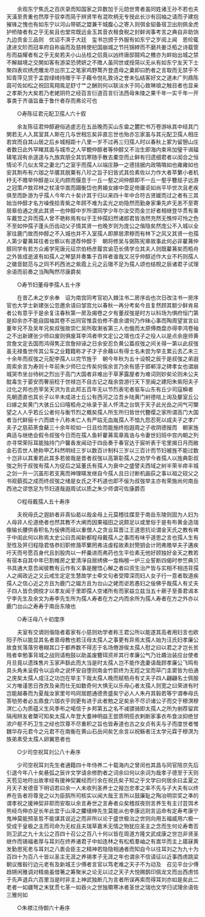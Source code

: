 <!-- { "loadSidebar": true } -->
　　余观东宁焦氏之百庆录而知国家之异数加于元勋世冑者虽同姓诸王孙不若也夫天潢至贵重也然厚于驭幸而简于辨贤竿有混吹柄无专授此长沙有回袖之请而子建抱摧锋之愧也有如东宁以河山带砺之盟兼干城腹心之寄入则弭金貂备宿卫出刖佩金虎护桥陵者有之乎无矣且也堂帘既远金玉其音衣租食税之封鲜询事考言之典自非助饷九边贡金三品则　优诏不涣于大廷　玺书岂颁于外服有如东宁之岁阅上闻　恩纶辄逮进文阶而冠率府自祢庙而及慈帏使杞国崩城之节托锦綍而不磨共姜泛栢之诗载管彤而益耀者有之乎无矣若夫小山丛桂之侣竟以凶终唐邸鬪鸡之檄亦为衅始出城之禁不解越境之交閴如客有游梁恐骋妍之不赡人虽同世或授简以无从有如东宁友天下士聚四表欢绣虎雕龙尽出宗工之笔家鸡野鹜齐登遗毋之羮即曰酌者之言取而无禁乎不知青萍见赏于孟尝绿绮持赠于平子藉令悦礼敦诗之誉未弘结客好文之道未广列鼎陈茵可佐如松之祝回鸾翔鳯足舒寸艹之酬则何以联淡水于同心致琳琅之触目者也显亲之孝斯为大矣若乃老姥阴符之经百言衍道百言衍法西毋朱陵之果千年一实千年一开事类于齐谐旨垂于鲁什者存而弗论可也 

　　○寿陈征君元配卫孺人六十叙 

　　余友陈征君仲醇避俗逃虗志在五岳晚而买山东畲之麓贮书万卷游咏其中经其门閴若无人入其室其人斯在几与世相忘矣非直忘世也殆亦忘家虽与其元配卫孺人相庄若宾而自其山居之后乡城相距十八里一岁不过再三归孺人时以春秋上冢为留憩山庄者数日此外罕睹其面与城市之人罕覩仲醇者等仲醇又不治生即海内束帛加璧干谒辐辏笔润有余遑遑与九族宾朋仝其饥寒随手散去橐空而止鲜有归遗细君者以闺合之恒情论不几似太常之妻北门之室乎而孺人以端庄静一之德拮据内政嗃嗃如也雍雍如也安其荆布有六珈之华餍其脱粟有八珍之旨子妇皆式其俭素佐以力作大者苹蘩小者机杼无不赡举仲醇是以无内顾而偃息于一丘一壑之间仲醇即不一丘一壑乎簪屈子远游之冠策卢敖邓林之杖凌华嵩而蹑衡岱也男婚女嫁中壶足倚庸讵如尚平毕世次且老疾俱至而卧游为乎孺人今年六十矣计其于归以来四十年中合符古贤媛而过之者有三其始当仲醇才名方噪俛拾青紫之年顾不难为孟光之劝隐然而勤身家秉先庐无恙不至寄居皋伯通之庑此其贤一也仲醇中岁所谓同学少年尔汝交而金兰好者相继登华贯有乘车戴笠之异而孺人曾不艳称焉有似于王仲孺妇然诸郎君皆浩然充然无憔悴可怜之色不至如仲孺子蓬头历齿动父子情其贤一也晚岁则为庞公之偕隐矣然庞公不入城以全家往鹿门故而仲醇之不入城也并不入室孺人即屏居肃穆而有林下之风又其贤一也孺人第少藋茀耳往者台察以有道荐仲醇于　朝将修吴与弼陈宪章故事此何必非藋茀仲醇同学有若方众甫学宪唐元征宗伯杨彦履宫谕范长倩学佥其夫人则既藋茀矣而栢舟之外皆成逝波有如孺人之琴瑟并奏集于百祥者谁哉又况乎仲醇述作大业不朽则孺人之徽音懿范与之同不朽西池之紫霞上元之云璈不足为孺人颂也结帨之辰诸君子试理余语而前奏之当陶陶然尽康爵矣 

　　○寿节妇董母李孺人五十序 

　　在昔乙未之岁余奉　诏为南宫同考官初入棘注书二房序齿也次日改注书一房序官也大学士新建张公忽邀余请曰邹宫允以春秋一再分考矣今且复然顾其额少鲜肯易者公有意乎于是余复注春秋第一房及揭卷之夕有董叔弢是时方以科场为惧府恒门第是抑余亦不能自固袖其卷不出同官惟袁伯修不直余谓何乃作昧心事而陶周望宣言曰董年兄不及吴年兄矣叔弢故崇仁吴所取淛省第三人也俄而太原傅商盘亦得李鸿卷袖之不出新建张少师曰废则俱废耳李鸿者申文定公之壻也戊子之役人以是点余座师黄宫詹文定去国而鸿得隽正宫詹辩诬之日余安忍负黄公葢叔弢之间关得一第以此叔弢虽无禄蚤世传其公车之业籍籍称才子才子余藉以有得士名未尝为举主累云去乙未三十余年而叔弢之元配李孺人以完节旌于　朝今年秋为五十设帨之辰于是叔弢之弟遐周索余言为寿则十年前朱少师巳立传矣何俟余言乃余有感于邯郸淳之碑孝女也谓崩城哭市坐台待树之烈出于高门大国者非难出于草茅露屋者为难词则妙矣论则未公夫酖毒生于晏安而奢丽稔于世禄岂不自古记之哉余尝游行天下至闽之建阳朱紫阳夫子过化之邦也邑宰吴天洪为言此邦五百年无以节烈表宅者驱车山东有丘少司寇橓者　先朝遗直也其长子以辛未成进士丘公有西河之泣吾乡陆黄门树德唁上询及嫠室丘公曰嫁之矣黄门大骇丘公曰嘻栢舟之咏录于圣人怀清之台筑于天子此光岳之间气可槩望之人人乎若丘公者何与衡节烈之概矣孺人所生所归皆世代簪缨之家所谓高门大国者当代鲜俪十六而嫔十八称未亡人有严姑无血胤孺人不恤九怨忍死以成夫子之孝广夫子之慈茹荼食蘗三十余年皎如一日且俭而能施终抱遐周之子收阴德报而　朝家旌典适与继绝会假令叔弢今日而在孺人鱼轩藋茀鸾章鳯诰与令妻世妇班中宫内朝之列亦寻常荣际耳能独持门户馨香发闻动于四岳奏于春官达于宸听表于宅里揭日月而敝金石否世人艳称甲乙科然明经三岁以数百计制科三岁以三百计而节妇被旌不能过数十岂非以其重若此其多若彼哉是昔者叔弢以高第彰孺人之劝学今者孺人以旌典彰叔弢之刑于叔弢有孺人为促后之延董氏有孺人为衰中之盛譬夫西域之树半荣半瘁丰城之剑一升一沉虽形若支离而神理暎发继自今孺人且日讨断机画荻之事以祖之砚父之书观藐孤之成而终叔弢之绪是女氏之不朽道也即不佞为叔弢举主亦有荣施尚何南岳西池之谬悠足为节妇道哉遐周试以质之朱少师谓可佐康爵否 

　　○程母戴孺人五十寿序 

　　夫祝母氏之遐龄者非真仙曷以哉金母上元莫稽往牒至于南岳东陵则固为人妇为人母非人伦道绝者也然其教不大阐而因果福田之说颇足以或里俗于是有布黄金造瑞像输长腰供香积名为佞佛而祗以重僧人之贪业耳晋江王道思抗论谓金天氏之教有禆于中闺此何以称焉太史公曰吾闻新都程母戴孺人之事而有味乎道思之言也孺人生有至性及笄归程隐君恪恭妇职修瀡苹蘩罔弗洁虔程故素封筦钥会计罔弗赡举夫子遘疾吁天而号愿百身代且刲股肉以一杯羹进而弗药也生平俭素无他好顾独好金天之教若有宿本自其中年巳割帷房之爱清凈自居绣佛一龛栴檀一炉三业誓断四偈时参竺典贝书具通大意吾闻彼教有云作有义事是醒悟心解之者曰资生治产皆与实相不相违背孺人之阃政近之又云戒生定定生慧故学士牵文句者受障深而妇人女子行一意者取道疾孺人之信心近之方且为鹿门之媪方且为台山之姥而讵若愚妇之佞佛乎哉孺人有丈夫子四人皆负倜傥才以孝友闻于里即孺人空诸所有而家益立兹当五十厥子至善君谒本宁李先生及余文为寿李先生所为孺人寿者在方之内而余所为孺人寿者在方之外亦以鹿门台山之寿寿于南岳东陵也 

　　○寿汪母八十初度序 

　　夫室有交谪则偕隐者着家有小慈则劝学者称王君公所以能遂其高者用妇言也欧阳子所以能显其名者禀母教也若汪母太孺人之事更有异焉太孺人始为汪氏妇孝廉公故食贫落落穷巷糊其口于都养数不得志于名场倦游俟太孺人慰之曰以君之才岂长贫贱者幸勉事背城之战则请枹鼓以助盖废簪珥资斧其行孝廉公气乃壮趣治装应台使者月旦竟以遗珠售片玉家声繇此而大当是时太孺人岂不能作逸妻语哉顾孝廉公飞鸣有具头角未呈假令以运命之说怀安自堕则南金竹箭终为无踁之宝而荜门圭窦皆为伯通之庑矣太孺人成汪之功岂在举主下哉太孺人晚而赋栢舟有丈夫子四人翩翩名士佩服义方唯谨思日孜孜及亲而仕无如数奇何大惧无以乐母心者太孺人则宽之曰荣进有时岂能越春而为夏哉汝家里号呜珂居题通德贵盛矣宁必人人朱丹其毂若等宁谓奉母氏答劬劳者必五鼎食六珈衣乎则更有进于此者勉之足矣余不尽识诸公子而交于穆溟穆溟仁心为质蕴义生风季布之喏信于乡邦第五之名不减骠骑即太孺人之所为剉荐留宾隔闱辨友者槩可知矣太孺人年登大耋神明益王尝质明揽衣剌断家事衣布食淡抑绝甘浓户枢不朽卫生之经也饮尊不尽重积之旨也皆寿道也古之女贞有夫与子而度世者惟魏华存元君今之元君不在南衡在黄山石岳间矣乞余言以祝觞者汪太学元霖于穆溟为族弟素受太孺人卵翼恩者也 

　　○少司空祝耳刘公八十寿序 

　　少司空祝耳刘先生者通籍四十年侍养二十载海内之曾闵也其昌与同官陪京先后引退今年八十矣悬弧之辰许文学请余修酌者之词余曰何以余词为哉孝子德至于天则天苞见地符出故孝经有援神契翼经而行余在祝氏矣子知之乎文学曰何居余曰孟夏之月天子发德音下明诏若曰余一人未收列圣养士之报岂忠孝之率不先与子大夫有以终养在告者将尊宠之以为臣鹄所司核实以闻大哉王言所以鼓廉耻之陶冶明崇奖之凖的谓孝祝之援神契非耶而安取以余言寿世之言寿者众矣稽叔夜则言养生有主讨芸饵术熊经鸟伸亦足长年此宜于山泽之臞缙绅先生莫能从也李康远则言运命有定寿考康宁鬼神莫能预圣哲不能谋其说近之而非所以论于盛世极治之世则向用五福威用六极一受成于皇极之主而司命为无权且夫瑞草嘉禾无情之物犹应圣主之念而生何论寿耈否则卫武之九十太公之百四十召公之百八十何以皆在周道方隆文武成康之世岂非贤圣继作而锡福者厚与耳刘在终养诸君子中如连林之有松栢羣岫之有嵩华而主上寤寐黄发勤思宪老与耳刘之八袠会臣主之精神若隐隐相通者而知自今以往耳刘之为九十为百四十为百八十皆以圣主无涯之养锡孝子无涯之年也谓余不信请征以近事西虏跳梁朝议推毂行边元老有及新城王少傅者言官以笃老难之天子不为动及　召见平台少傅趋锵闲雅调对精凿虽借箸之筹聚米之论无以过之天子大悦赐鹊印佩龙文而出西虏怵于先声退兵六百里当是时非主上神武独断几为言者所误再索而得耳刘亦如是矣此二老者一如疆弩之末犹贯七革一如吞火之世独嚼寒冰者圣世之瑞也文学归试理余语佐三雅何如 

　　○朱襟江侍御六十寿序 

